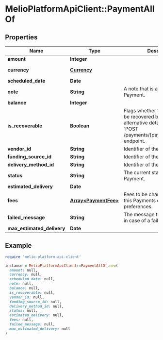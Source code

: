# MelioPlatformApiClient::PaymentAllOf

## Properties

| Name | Type | Description | Notes |
| ---- | ---- | ----------- | ----- |
| **amount** | **Integer** |  |  |
| **currency** | [**Currency**](Currency.md) |  | [default to &#39;USD&#39;] |
| **scheduled_date** | **Date** |  |  |
| **note** | **String** | A note that is attached to this Payment. | [optional] |
| **balance** | **Integer** |  | [optional] |
| **is_recoverable** | **Boolean** | Flags whether this Payment can be recovered by providing alternative details, suing the &#x60;POST /payments/{paymentId}/recover&#x60; endpoint. |  |
| **vendor_id** | **String** | Identifier of the entity. | [optional] |
| **funding_source_id** | **String** | Identifier of the entity. |  |
| **delivery_method_id** | **String** | Identifier of the entity. |  |
| **status** | **String** | The current status of this Payment. |  |
| **estimated_delivery** | **Date** |  |  |
| **fees** | [**Array&lt;PaymentFee&gt;**](PaymentFee.md) | Fees to be charged, based on this Payments details and preferences. |  |
| **failed_message** | **String** | The message that can be shown in case of a failure. | [optional] |
| **max_estimated_delivery** | **Date** |  |  |

## Example

```ruby
require 'melio-platform-api-client'

instance = MelioPlatformApiClient::PaymentAllOf.new(
  amount: null,
  currency: null,
  scheduled_date: null,
  note: null,
  balance: null,
  is_recoverable: null,
  vendor_id: null,
  funding_source_id: null,
  delivery_method_id: null,
  status: null,
  estimated_delivery: null,
  fees: null,
  failed_message: null,
  max_estimated_delivery: null
)
```

